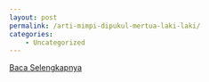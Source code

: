 ```yaml
---
layout: post
permalink: /arti-mimpi-dipukul-mertua-laki-laki/
categories:
    - Uncategorized
---
```


[Baca Selengkapnya](/09)